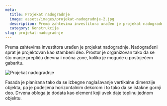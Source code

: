 ```yaml
---
meta:
  title: Projekat nadogradnje
  image: assets/images/projekat-nadogradnje-2.jpg
  description: Prema zahtevima investitora urađen je projekat nadogradnje. Nadograđeni sprat je projektovan kao stambeni deo.
  category: Konstrukcija
slug: projekat-nadogradnje
---
```

Prema zahtevima investitora urađen je projekat nadogradnje. Nadograđeni sprat je projektovan kao stambeni deo.
Prostor je organizovan tako da se što manje prepliću dnevna i noćna zone, koliko je moguće u postojećem gabaritu.

![Projekat nadogradnje](/assets/images/projekat-nadogradnje-2.jpg)

Fasada je planirana tako da se izbegne naglašavanje vertikalne dimenzije objekta, pa je podeljena horizontalnim dekorom i to tako da se istakne gornji deo. 
Drvena obloga je dodata kao element koji uvek daje toplinu jednom objektu.
